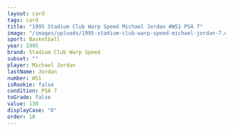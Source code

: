 ```yaml
---
layout: card
tags: card
title: "1995 Stadium Club Warp Speed Michael Jordan #WS1 PSA 7"
image: "/images/uploads/1995-stadium-club-warp-speed-michael-jordan-7.webp"
sport: Basketball
year: 1995
brand: Stadium Club Warp Speed
subset: ""
player: Michael Jordan
lastName: Jordan
number: WS1
isRookie: false
condition: PSA 7
toGrade: false
value: 130
displayCase: "6"
order: 10
---
```

